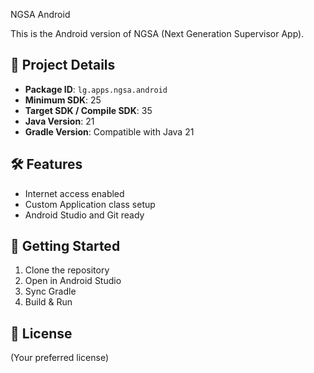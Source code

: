 NGSA Android

This is the Android version of NGSA (Next Generation Supervisor App).

## 📱 Project Details

- **Package ID**: `lg.apps.ngsa.android`
- **Minimum SDK**: 25
- **Target SDK / Compile SDK**: 35
- **Java Version**: 21
- **Gradle Version**: Compatible with Java 21

## 🛠 Features

- Internet access enabled
- Custom Application class setup
- Android Studio and Git ready

## 🚀 Getting Started

1. Clone the repository
2. Open in Android Studio
3. Sync Gradle
4. Build & Run

## 📄 License

(Your preferred license)

